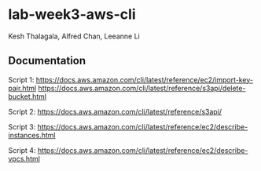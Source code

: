 # lab-week3-aws-cli
Kesh Thalagala,
Alfred Chan,
Leeanne Li

## Documentation

Script 1:
https://docs.aws.amazon.com/cli/latest/reference/ec2/import-key-pair.html
https://docs.aws.amazon.com/cli/latest/reference/s3api/delete-bucket.html

Script 2:
https://docs.aws.amazon.com/cli/latest/reference/s3api/

Script 3:
https://docs.aws.amazon.com/cli/latest/reference/ec2/describe-instances.html

Script 4:
https://docs.aws.amazon.com/cli/latest/reference/ec2/describe-vpcs.html
